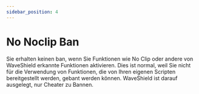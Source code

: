 ```yaml
---
sidebar_position: 4
---
```


# No Noclip Ban

Sie erhalten keinen ban, wenn Sie Funktionen wie No Clip oder andere von WaveShield erkannte Funktionen aktivieren. Dies ist normal, weil Sie nicht für die Verwendung von Funktionen, die von Ihren eigenen Scripten bereitgestellt werden, gebant werden können. WaveShield ist darauf ausgelegt, nur Cheater zu Bannen.
